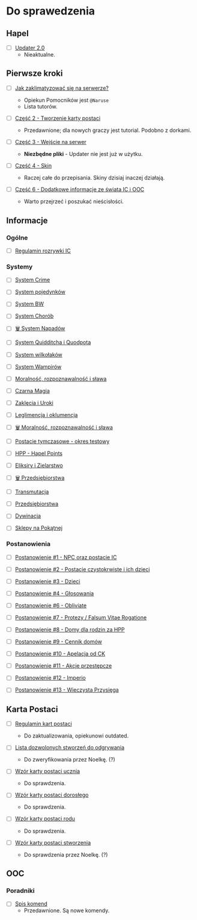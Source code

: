 # Do sprawedzenia

## Hapel

- [ ] [Updater 2.0](https://forum.hapel.pl/d/1-updater-2-0)
    - Nieaktualne.

## Pierwsze kroki

- [ ] [Jak zaklimatyzować się na serwerze?](https://forum.hapel.pl/d/49-jak-zaklimatyzowac-sie-na-serwerze)
  - Opiekun Pomocników jest `@Naruse`
  - Lista tutorów.

- [ ] [Część 2 - Tworzenie karty postaci](https://forum.hapel.pl/d/33-czesc-2-tworzenie-karty-postaci)
  - Przedawnione; dla nowych graczy jest tutorial. Podobno z dorkami.
  
- [ ] [Część 3 - Wejście na serwer](https://forum.hapel.pl/d/35-czesc-3-wejscie-na-serwer)
    - **Niezbędne pliki** - Updater nie jest już w użytku.

- [ ] [Część 4 - Skin](https://forum.hapel.pl/d/42-czesc-4-skin)
  - Raczej całe do przepisania. Skiny dzisiaj inaczej działają.

- [ ] [Część 6 - Dodatkowe informacje ze świata IC i OOC](https://forum.hapel.pl/d/47-czesc-6-dodatkowe-informacje-ze-swiata-ic-i-ooc)
  - Warto przejrzeć i poszukać nieścisłości.

## Informacje

### Ogólne

- [ ] [Regulamin rozrywki IC](https://forum.hapel.pl/d/905-regulamin-rozgrywki-ic/3)

### Systemy

- [ ] [System Crime](https://forum.hapel.pl/d/2366-system-crime)
  
- [ ] [System pojedynków](https://forum.hapel.pl/d/2193-system-pojedynkow)

- [ ] [System BW](https://forum.hapel.pl/d/2145-system-bw)

- [ ] [System Chorób](https://forum.hapel.pl/d/2045-system-chorob)

- [ ] [🗑️ System Napadów](https://forum.hapel.pl/d/1406-system-napadow)

- [ ] [System Quidditcha i Quodpota](https://forum.hapel.pl/d/476-system-quidditcha-i-quodpota)

- [ ] [System wilkołaków](https://forum.hapel.pl/d/163-system-wilkolakow)

- [ ] [System Wampirów](https://forum.hapel.pl/d/156-system-wampirow)

- [ ] [Moralność, rozpoznawalność i sława](https://forum.hapel.pl/d/44-moralnosc-rozpoznawalnosc-i-slawa)

- [ ] [Czarna Magia](https://forum.hapel.pl/d/71-czarna-magia)

- [ ] [Zaklęcia i Uroki](https://forum.hapel.pl/d/72-zaklecia-i-uroki)

- [ ] [Leglimencja i oklumencja](https://forum.hapel.pl/d/73-leglimencja-i-oklumencja)

- [ ] [🗑️ Moralność, rozpoznawalność i sława](https://forum.hapel.pl/d/375-moralnosc-rozpoznawalnosc-i-slawa)

- [ ] [Postacie tymczasowe - okres testowy](https://forum.hapel.pl/d/406-postacie-tymczasowe-okres-testowy)

- [ ] [HPP - Hapel Points](https://forum.hapel.pl/d/45-hpp-hapel-points)

- [ ] [Eliksiry i Zielarstwo](https://forum.hapel.pl/d/873-eliksiry-i-zielarstwo)

- [ ] [🗑️ Przedsiębiorstwa](https://forum.hapel.pl/d/978-przedsiebiorstwa)

- [ ] [Transmutacja](https://forum.hapel.pl/d/1202-transmutacja)

- [ ] [Przedsiębiorstwa](https://forum.hapel.pl/d/1388-przedsiebiorstwa)

- [ ] [Dywinacja](https://forum.hapel.pl/d/70-dywinacja)

- [ ] [Sklepy na Pokątnej](https://forum.hapel.pl/d/2012-sklepy-na-pokatnej)

### Postanowienia

- [ ] [Postanowienie #1 - NPC oraz postacie IC](https://forum.hapel.pl/d/57-postanowienie-1-npc-oraz-postacie-ic)

- [ ] [Postanowienie #2 - Postacie czystokrwiste i ich dzieci](https://forum.hapel.pl/d/58-postanowienie-2-postacie-czystokrwiste-i-ich-dzieci)

- [ ] [Postanowienie #3 - Dzieci](https://forum.hapel.pl/d/59-postanowienie-3-dzieci)

- [ ] [Postanowienie #4 - Głosowania](https://forum.hapel.pl/d/60-postanowienie-4-glosowania)

- [ ] [Postanowienie #6 - Obliviate](https://forum.hapel.pl/d/69-postanowienie-6-obliviate)

- [ ] [Postanowienie #7 - Protezy / Falsum Vitae Rogatione](https://forum.hapel.pl/d/102-postanowienie-7-protezy-falsum-vitae-rogatione)

- [ ] [Postanowienie #8 - Domy dla rodzin za HPP](https://forum.hapel.pl/d/224-postanowienie-8-domy-dla-rodzin-za-hpp)

- [ ] [Postanowienie #9 - Cennik domów](https://forum.hapel.pl/d/255-postanowienie-9-cennik-domow)

- [ ] [Postanowienie #10 - Apelacja od CK](https://forum.hapel.pl/d/370-postanowienie-10-apelacja-od-ck)

- [ ] [Postanowienie #11 - Akcje przestępcze](https://forum.hapel.pl/d/407-postanowienie-11-akcje-przestepcze)

- [ ] [Postanowienie #12 - Imperio](https://forum.hapel.pl/d/1384-postanowienie-12-imperio)

- [ ] [Postanowienie #13 - Wieczysta Przysięga](https://forum.hapel.pl/d/2233-postanowienie-13-wieczysta-przysiega)

## Karta Postaci

- [ ] [Regulamin kart postaci](https://forum.hapel.pl/d/27-regulamin-kart-postaci)
  - Do zaktualizowania, opiekunowi outdated. 

- [ ] [Lista dozwolonych stworzeń do odgrywania](https://forum.hapel.pl/d/32-lista-dozwolonych-stworzen-do-odgrywania)
    - Do zweryfikowania przez Noelkę. (?)

- [ ] [Wzór karty postaci ucznia](https://forum.hapel.pl/d/26-wzor-karty-postaci-ucznia)
  - Do sprawdzenia.

- [ ] [Wzór karty postaci dorosłego](https://forum.hapel.pl/d/28-wzor-karty-postaci-doroslego)
  - Do sprawdzenia.

- [ ] [Wzór karty postaci rodu](https://forum.hapel.pl/d/29-wzor-karty-postaci-rodu)
  - Do sprawdzenia.

- [ ] [Wzór karty postaci stworzenia](https://forum.hapel.pl/d/30-wzor-karty-postaci-stworzenia)
  - Do sprawdzenia przez Noelkę. (?)

## OOC

### Poradniki

- [ ] [Spis komend](https://forum.hapel.pl/d/54-spis-komend)
  - Przedawnione. Są nowe komendy.